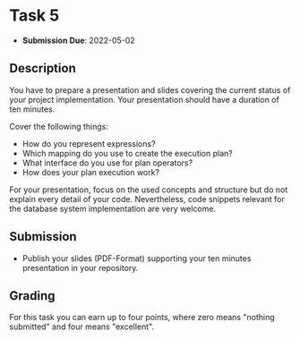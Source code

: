 # Task 5

- **Submission Due**: 2022-05-02

## Description

You have to prepare a presentation and slides covering the current status of your project implementation. Your presentation should have a duration of ten minutes.

Cover the following things:

- How do you represent expressions?
- Which mapping do you use to create the execution plan?
- What interface do you use for plan operators?
- How does your plan execution work?

For your presentation, focus on the used concepts and structure but do not explain every detail of your code. Nevertheless, code snippets relevant for the database system implementation are very welcome.

## Submission

- Publish your slides (PDF-Format) supporting your ten minutes presentation in your repository.

## Grading

For this task you can earn up to four points, where zero means "nothing submitted" and four means "excellent".
